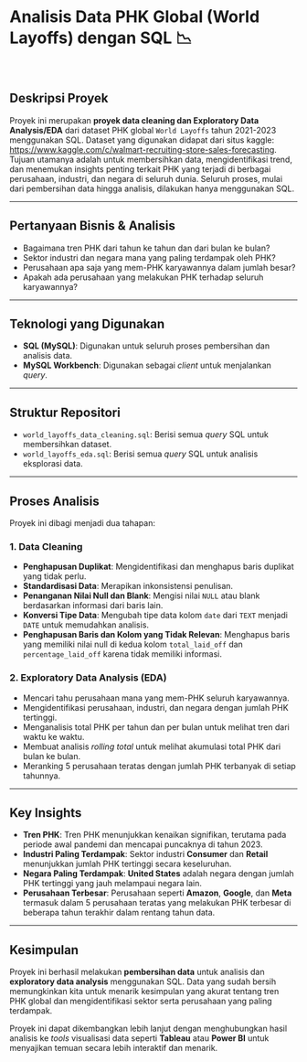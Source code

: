 # Analisis Data PHK Global (World Layoffs) dengan SQL 📉

<br>

## Deskripsi Proyek
Proyek ini merupakan **proyek data cleaning dan Exploratory Data Analysis/EDA** dari dataset PHK global `World Layoffs` tahun 2021-2023 menggunakan SQL. Dataset yang digunakan didapat dari situs kaggle: https://www.kaggle.com/c/walmart-recruiting-store-sales-forecasting. Tujuan utamanya adalah untuk membersihkan data, mengidentifikasi trend, dan menemukan insights penting terkait PHK yang terjadi di berbagai perusahaan, industri, dan negara di seluruh dunia. Seluruh proses, mulai dari pembersihan data hingga analisis, dilakukan hanya menggunakan SQL. 

---

## Pertanyaan Bisnis & Analisis
* Bagaimana tren PHK dari tahun ke tahun dan dari bulan ke bulan?
* Sektor industri dan negara mana yang paling terdampak oleh PHK?
* Perusahaan apa saja yang mem-PHK karyawannya dalam jumlah besar?
* Apakah ada perusahaan yang melakukan PHK terhadap seluruh karyawannya?

---

## Teknologi yang Digunakan
* **SQL (MySQL)**: Digunakan untuk seluruh proses pembersihan dan analisis data.
* **MySQL Workbench**: Digunakan sebagai *client* untuk menjalankan *query*.

---

## Struktur Repositori
* `world_layoffs_data_cleaning.sql`: Berisi semua *query* SQL untuk membersihkan dataset.
* `world_layoffs_eda.sql`: Berisi semua *query* SQL untuk analisis eksplorasi data.

---

## Proses Analisis
Proyek ini dibagi menjadi dua tahapan:

### 1. Data Cleaning
* **Penghapusan Duplikat**: Mengidentifikasi dan menghapus baris duplikat yang tidak perlu.
* **Standardisasi Data**: Merapikan inkonsistensi penulisan.
* **Penanganan Nilai Null dan Blank**: Mengisi nilai `NULL` atau blank berdasarkan informasi dari baris lain.
* **Konversi Tipe Data**: Mengubah tipe data kolom `date` dari `TEXT` menjadi `DATE` untuk memudahkan analisis.
* **Penghapusan Baris dan Kolom yang Tidak Relevan**: Menghapus baris yang memiliki nilai null di kedua kolom `total_laid_off` dan `percentage_laid_off` karena tidak memiliki informasi.

### 2. Exploratory Data Analysis (EDA)
* Mencari tahu perusahaan mana yang mem-PHK seluruh karyawannya.
* Mengidentifikasi perusahaan, industri, dan negara dengan jumlah PHK tertinggi.
* Menganalisis total PHK per tahun dan per bulan untuk melihat tren dari waktu ke waktu.
* Membuat analisis *rolling total* untuk melihat akumulasi total PHK dari bulan ke bulan.
* Meranking 5 perusahaan teratas dengan jumlah PHK terbanyak di setiap tahunnya.

---

## Key Insights
* **Tren PHK**: Tren PHK menunjukkan kenaikan signifikan, terutama pada periode awal pandemi dan mencapai puncaknya di tahun 2023.
* **Industri Paling Terdampak**: Sektor industri **Consumer** dan **Retail** menunjukkan jumlah PHK tertinggi secara keseluruhan.
* **Negara Paling Terdampak**: **United States** adalah negara dengan jumlah PHK tertinggi yang jauh melampaui negara lain.
* **Perusahaan Terbesar**: Perusahaan seperti **Amazon**, **Google**, dan **Meta** termasuk dalam 5 perusahaan teratas yang melakukan PHK terbesar di beberapa tahun terakhir dalam rentang tahun data.

---

## Kesimpulan
Proyek ini berhasil melakukan **pembersihan data**  untuk analisis dan **exploratory data analysis** menggunakan SQL. Data yang sudah bersih memungkinkan kita untuk menarik kesimpulan yang akurat tentang tren PHK global dan mengidentifikasi sektor serta perusahaan yang paling terdampak.

Proyek ini dapat dikembangkan lebih lanjut dengan menghubungkan hasil analisis ke *tools* visualisasi data seperti **Tableau** atau **Power BI** untuk menyajikan temuan secara lebih interaktif dan menarik.
